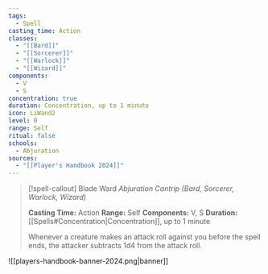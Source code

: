 ```yaml
---
tags:
  - Spell
casting_time: Action
classes:
  - "[[Bard]]"
  - "[[Sorcerer]]"
  - "[[Warlock]]"
  - "[[Wizard]]"
components:
  - V
  - S
concentration: true
duration: Concentration, up to 1 minute
icon: LiWand2
level: 0
range: Self
ritual: false
schools:
  - Abjuration
sources: 
  - "[[Player's Handbook 2024]]"
---
```

>[!spell-callout] Blade Ward
>_Abjuration Cantrip (Bard, Sorcerer, Warlock, Wizard)_
>
>**Casting Time:** Action
>**Range:** Self
>**Components:** V, S
>**Duration:** [[Spells#Concentration\|Concentration]], up to 1 minute
>
>Whenever a creature makes an attack roll against you before the spell ends, the attacker subtracts 1d4 from the attack roll.


![[players-handbook-banner-2024.png|banner]]